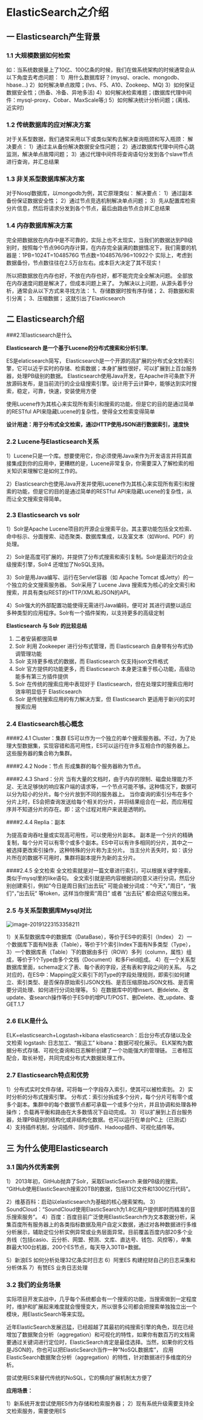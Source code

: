 # ElasticSearch之介绍

## 一 Elasticsearch产生背景

### 1.1 大规模数据如何检索

如：当系统数据量上了10亿、100亿条的时候，我们在做系统架构的时候通常会从以下角度去考虑问题：
1）用什么数据库好？(mysql、oracle、mongodb、hbase…)
2）如何解决单点故障；(lvs、F5、A10、Zookeep、MQ)
3）如何保证数据安全性；(热备、冷备、异地多活)
4）如何解决检索难题；(数据库代理中间件：mysql-proxy、Cobar、MaxScale等;)
5）如何解决统计分析问题；(离线、近实时)

### 1.2 传统数据库的应对解决方案

对于关系型数据，我们通常采用以下或类似架构去解决查询瓶颈和写入瓶颈：
解决要点：
1）通过主从备份解决数据安全性问题；
2）通过数据库代理中间件心跳监测，解决单点故障问题；
3）通过代理中间件将查询语句分发到各个slave节点进行查询，并汇总结果

### 1.3 非关系型数据库解决方案

对于Nosql数据库，以mongodb为例，其它原理类似：
解决要点：
1）通过副本备份保证数据安全性；
2）通过节点竞选机制解决单点问题；
3）先从配置库检索分片信息，然后将请求分发到各个节点，最后由路由节点合并汇总结果

### 1.4 内存数据库解决方案

完全把数据放在内存中是不可靠的，实际上也不太现实，当我们的数据达到PB级别时，按照每个节点96G内存计算，在内存完全装满的数据情况下，我们需要的机器是：1PB=1024T=1048576G
节点数=1048576/96=10922个
实际上，考虑到数据备份，节点数往往在2.5万台左右。成本巨大决定了其不现实！

所以把数据放在内存也好，不放在内存也好，都不能完完全全解决问题。
全部放在内存速度问题是解决了，但成本问题上来了。
为解决以上问题，从源头着手分析，通常会从以下方式来寻找方法：
1、存储数据时按有序存储；
2、将数据和索引分离；
3、压缩数据；
这就引出了Elasticsearch

## 二 Elasticsearch介绍

###2.1Elasticsearch是什么

**Elasticsearch 是一个基于Lucene的分布式搜索和分析引擎**。

ES是elaticsearch简写， Elasticsearch是一个开源的高扩展的分布式全文检索引擎，它可以近乎实时的存储、检索数据；本身扩展性很好，可以扩展到上百台服务器，处理PB级别的数据。
Elasticsearch使用Java开发，在Apache许可条款下开放源码发布，是当前流行的企业级搜索引擎。设计用于云计算中，能够达到实时搜索，稳定，可靠，快速，安装使用方便

使用Lucene作为其核心来实现所有索引和搜索的功能，但是它的目的是通过简单的RESTful API来隐藏Lucene的复杂性，使得全文检索变得简单

**设计用途：用于分布式全文检索，通过HTTP使用JSON进行数据索引，速度快**  

### 2.2 Lucene与Elasticsearch关系

1）Lucene只是一个库。想要使用它，你必须使用Java来作为开发语言并将其直接集成到你的应用中，更糟糕的是，Lucene非常复杂，你需要深入了解检索的相关知识来理解它是如何工作的。

2）Elasticsearch也使用Java开发并使用Lucene作为其核心来实现所有索引和搜索的功能，但是它的目的是通过简单的RESTful API来隐藏Lucene的复杂性，从而让全文搜索变得简单。

### 2.3 Elasticsearch vs solr

1）Solr是Apache Lucene项目的开源企业搜索平台。其主要功能包括全文检索、命中标示、分面搜索、动态聚类、数据库集成，以及富文本（如Word、PDF）的处理。

2）Solr是高度可扩展的，并提供了分布式搜索和索引复制。Solr是最流行的企业级搜索引擎，Solr4 还增加了NoSQL支持。

3）Solr是用Java编写、运行在Servlet容器（如 Apache Tomcat 或Jetty）的一个独立的全文搜索服务器。 Solr采用了 Lucene Java 搜索库为核心的全文索引和搜索，并具有类似REST的HTTP/XML和JSON的API。

4）Solr强大的外部配置功能使得无需进行Java编码，便可对 其进行调整以适应多种类型的应用程序。Solr有一个插件架构，以支持更多的高级定制

**Elasticsearch 与 Solr 的比较总结**

 1. 二者安装都很简单
 2. Solr 利用 Zookeeper 进行分布式管理，而 Elasticsearch 自身带有分布式协调管理功能
 3. Solr 支持更多格式的数据，而 Elasticsearch 仅支持json文件格式
 4. Solr 官方提供的功能更多，而 Elasticsearch 本身更注重于核心功能，高级功能多有第三方插件提供
 5. Solr 在传统的搜索应用中表现好于 Elasticsearch，但在处理实时搜索应用时效率明显低于 Elasticsearch
 6. Solr 是传统搜索应用的有力解决方案，但 Elasticsearch 更适用于新兴的实时搜索应用



### 2.4 Elasticsearch核心概念

####2.4.1 Cluster：集群
ES可以作为一个独立的单个搜索服务器。不过，为了处理大型数据集，实现容错和高可用性，ES可以运行在许多互相合作的服务器上。这些服务器的集合称为集群。

####2.4.2 Node：节点
形成集群的每个服务器称为节点。

####2.4.3 Shard：分片
当有大量的文档时，由于内存的限制、磁盘处理能力不足、无法足够快的响应客户端的请求等，一个节点可能不够。这种情况下，数据可以分为较小的分片。每个分片放到不同的服务器上。
当你查询的索引分布在多个分片上时，ES会把查询发送给每个相关的分片，并将结果组合在一起，而应用程序并不知道分片的存在。即：这个过程对用户来说是透明的。

####2.4.4 Replia：副本

为提高查询吞吐量或实现高可用性，可以使用分片副本。
副本是一个分片的精确复制，每个分片可以有零个或多个副本。ES中可以有许多相同的分片，其中之一被选择更改索引操作，这种特殊的分片称为主分片。
当主分片丢失时，如：该分片所在的数据不可用时，集群将副本提升为新的主分片。

####2.4.5 全文检索
全文检索就是对一篇文章进行索引，可以根据关键字搜索，类似于mysql里的like语句。
全文索引就是把内容根据词的意义进行分词，然后分别创建索引，例如”今日是周日我们出去玩” 可能会被分词成：“今天“，”周日“，“我们“，”出去玩“ 等token，这样当你搜索“周日” 或者 “出去玩” 都会把这句搜出来。

### 2.5 与关系型数据库Mysql对比

![image-20191223153358211](https://tva1.sinaimg.cn/large/006tNbRwgy1ga6ozowlvmj30ty0gitd6.jpg)

1）关系型数据库中的数据库（DataBase），等价于ES中的索引（Index）
2）一个数据库下面有N张表（Table），等价于1个索引Index下面有N多类型（Type），
3）一个数据库表（Table）下的数据由多行（ROW）多列（column，属性）组成，等价于1个Type由多个文档（Document）和多Field组成。
4）在一个关系型数据库里面，schema定义了表、每个表的字段，还有表和字段之间的关系。 与之对应的，在ES中：Mapping定义索引下的Type的字段处理规则，即索引如何建立、索引类型、是否保存原始索引JSON文档、是否压缩原始JSON文档、是否需要分词处理、如何进行分词处理等。
5）在数据库中的增insert、删delete、改update、查search操作等价于ES中的增PUT/POST、删Delete、改_update、查GET.1.7

### 2.6 ELK是什么

ELK=elasticsearch+Logstash+kibana
elasticsearch：后台分布式存储以及全文检索
logstash: 日志加工、“搬运工”
kibana：数据可视化展示。
ELK架构为数据分布式存储、可视化查询和日志解析创建了一个功能强大的管理链。 三者相互配合，取长补短，共同完成分布式大数据处理工作。

### 2.7 Elasticsearch特点和优势

1）分布式实时文件存储，可将每一个字段存入索引，使其可以被检索到。
2）实时分析的分布式搜索引擎。
分布式：索引分拆成多个分片，每个分片可有零个或多个副本。集群中的每个数据节点都可承载一个或多个分片，并且协调和处理各种操作；
负载再平衡和路由在大多数情况下自动完成。
3）可以扩展到上百台服务器，处理PB级别的结构化或非结构化数据。也可以运行在单台PC上（已测试）
4）支持插件机制，分词插件、同步插件、Hadoop插件、可视化插件等。

## 三 为什么使用Elasticsearch

### 3.1 国内外优秀案例

1） 2013年初，GitHub抛弃了Solr，采取ElasticSearch 来做PB级的搜索。 “GitHub使用ElasticSearch搜索20TB的数据，包括13亿文件和1300亿行代码”。

2）维基百科：启动以elasticsearch为基础的核心搜索架构。
3）SoundCloud：“SoundCloud使用ElasticSearch为1.8亿用户提供即时而精准的音乐搜索服务”。
4）百度：百度目前广泛使用ElasticSearch作为文本数据分析，采集百度所有服务器上的各类指标数据及用户自定义数据，通过对各种数据进行多维分析展示，辅助定位分析实例异常或业务层面异常。目前覆盖百度内部20多个业务线（包括casio、云分析、网盟、预测、文库、直达号、钱包、风控等），单集群最大100台机器，200个ES节点，每天导入30TB+数据。

5）新浪ES 如何分析处理32亿条实时日志 
6）阿里ES 构建挖财自己的日志采集和分析体系
7）有赞ES 业务日志处理 

### 3.2 我们的业务场景

实际项目开发实战中，几乎每个系统都会有一个搜索的功能，当搜索做到一定程度时，维护和扩展起来难度就会慢慢变大，所以很多公司都会把搜索单独独立出一个模块，用ElasticSearch等来实现。

近年ElasticSearch发展迅猛，已经超越了其最初的纯搜索引擎的角色，现在已经增加了数据聚合分析（aggregation）和可视化的特性，如果你有数百万的文档需要通过关键词进行定位时，ElasticSearch肯定是最佳选择。当然，如果你的文档是JSON的，你也可以把ElasticSearch当作一种“NoSQL数据库”， 应用ElasticSearch数据聚合分析（aggregation）的特性，针对数据进行多维度的分析。

尝试使用ES来替代传统的NoSQL，它的横向扩展机制太方便了

**应用场景：**

1）新系统开发尝试使用ES作为存储和检索服务器；
2）现有系统升级需要支持全文检索服务，需要使用ES



